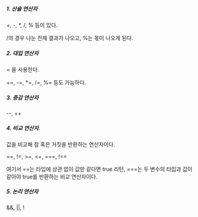 ##### 1. 산술 연산자

+, -, *, /, % 등이 있다.

/의 경우 나눈 전체 결과가 나오고, %는 몫이 나오게 된다.



##### 2. 대입 연산자

= 을 사용한다.

+=, -=, *=, /=, %= 등도 가능하다.



##### 3. 증감 연산자

--, ++



##### 4. 비교 연산자.

값을 비교해 참 혹은 거짓을 반환하는 연산자이다.

==, !=, >=, <=, ===, !==

여기서 ==는 타입에 상관 없이 값만 같다면 true 리턴, ===는 두 변수의 타입과 값이 같아야 true를 반환하는 비교 연산자이다.



##### 5. 논리 연산자

&&, ||, !